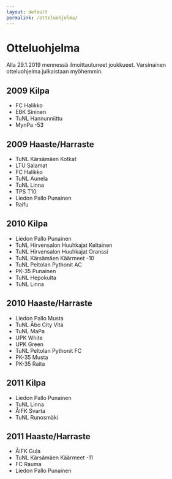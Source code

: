 ```yaml
---
layout: default
permalink: /otteluohjelma/
---
```


# Otteluohjelma

Alla 29.1.2019 mennessä ilmoittautuneet joukkueet. Varsinainen
otteluohjelma julkaistaan myöhemmin.

## 2009 Kilpa

* FC Halikko
* EBK Sininen
* TuNL Hannunniittu
* MynPa -53

## 2009 Haaste/Harraste

* TuNL Kärsämäen Kotkat
* LTU Salamat
* FC Halikko
* TuNL Aunela
* TuNL Linna
* TPS T10
* Liedon Pallo Punainen
* Raifu

## 2010 Kilpa

* Liedon Pallo Punainen
* TuNL Hirvensalon Huuhkajat Keltainen
* TuNL Hirvensalon Huuhkajat Oranssi
* TuNL Kärsämäen Käärmeet -10
* TuNL Peltolan Pythonit AC
* PK-35 Punainen
* TuNL Hepokulta
* TuNL Linna

## 2010 Haaste/Harraste

* Liedon Pallo Musta
* TuNL Åbo City Vita
* TuNL MaPa
* UPK White
* UPK Green
* TuNL Peltolan Pythonit FC
* PK-35 Musta
* PK-35 Raita

## 2011 Kilpa

* Liedon Pallo Punainen
* TuNL Linna
* ÅIFK Svarta
* TuNL Runosmäki

## 2011 Haaste/Harraste

* ÅIFK Gula
* TuNL Kärsämäen Käärmeet -11
* FC Rauma
* Liedon Pallo Punainen
